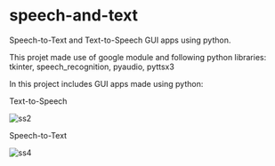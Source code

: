 # speech-and-text

Speech-to-Text and Text-to-Speech GUI apps using python.

This projet made use of google module and following python libraries:
tkinter, speech_recognition, pyaudio, pyttsx3

In this project includes GUI apps made using python:

Text-to-Speech

![ss2](https://user-images.githubusercontent.com/63449315/177968094-54756240-848a-4a55-a60f-ae4f00c53ff7.png)

Speech-to-Text

![ss4](https://user-images.githubusercontent.com/63449315/177968155-5bcaea56-0b48-493c-bdb8-c8265287f53b.png)

